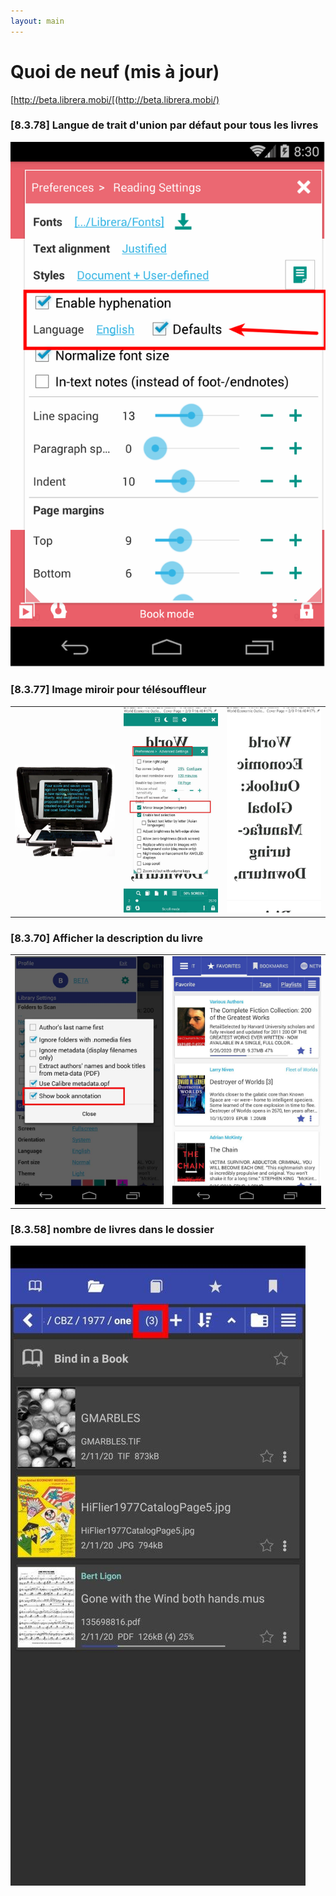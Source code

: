 ```yaml
---
layout: main
---
```


# Quoi de neuf (mis à jour)
[http://beta.librera.mobi/[(http://beta.librera.mobi/)

### [8.3.78] Langue de trait d'union par défaut pour tous les livres
<img class="i" src="8.3.78.png" />

### [8.3.77] Image miroir pour télésouffleur

||||
|-|-|-|
|![](8.3.77c.jpg)|![](8.3.77a.jpg)|![](8.3.77b.jpg)|

### [8.3.70] Afficher la description du livre

|||
|-|-|
|![](8.3.70a.jpg)|![](8.3.70b.jpg)|


### [8.3.58] nombre de livres dans le dossier
<img class="i" src="8.3.58.jpg" />
